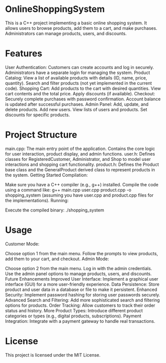 # OnlineShoppingSystem
This is a C++ project implementing a basic online shopping system. It allows users to browse products, add them to a cart, and make purchases. Administrators can manage products, users, and discounts.

# Features
User Authentication:
Customers can create accounts and log in securely.
Administrators have a separate login for managing the system.
Product Catalog:
View a list of available products with details (ID, name, price, quantity).
Search and filter products (not yet implemented in the current code).
Shopping Cart:
Add products to the cart with desired quantities.
View cart contents and the total price.
Apply discounts (if available).
Checkout:
Securely complete purchases with password confirmation.
Account balance is updated after successful purchases.
Admin Panel:
Add, update, and delete products.
Add new users.
View lists of users and products.
Set discounts for specific products.

# Project Structure

main.cpp: The main entry point of the application. Contains the core logic for user interaction, product display, and admin functions.
user.h: Defines classes for RegisteredCustomer, Administrator, and Shop to model user interactions and shopping cart functionality.
product.h: Defines the Product base class and the GeneralProduct derived class to represent products in the system.
Getting Started
Compilation:

Make sure you have a C++ compiler (e.g., g++) installed.
Compile the code using a command like: g++ main.cpp user.cpp product.cpp -o shopping_system (assuming you have user.cpp and product.cpp files for the implementations).
Running:

Execute the compiled binary: ./shopping_system
# Usage
Customer Mode:

Choose option 1 from the main menu.
Follow the prompts to view products, add them to your cart, and checkout.
Admin Mode:

Choose option 2 from the main menu.
Log in with the admin credentials.
Use the admin panel options to manage products, users, and discounts.
Future Enhancements
Improved User Interface: Implement a graphical user interface (GUI) for a more user-friendly experience.
Data Persistence: Store product and user data in a database or file to make it persistent.
Enhanced Security: Implement password hashing for storing user passwords securely.
Advanced Search and Filtering: Add more sophisticated search and filtering options for products.
Order Tracking: Allow customers to track their order status and history.
More Product Types: Introduce different product categories or types (e.g., digital products, subscriptions).
Payment Integration: Integrate with a payment gateway to handle real transactions.


# License
This project is licensed under the MIT License.
